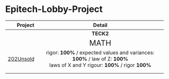 # Epitech-Lobby-Project

|Project	|Detail   	|
|--:	|:-:	|
|       | **TECK2** |
|       |  <font size="5"> MATH</font> |
|[202Unsold](https://github.com/Tom-Hermann/202Unsold)       | rigor: **100%** / expected values and variances: **100%** / law of Z: **100%** </br> laws of X and Y rigour: **100%** / rigor **100%**       |
|       |       |
|       |       |
